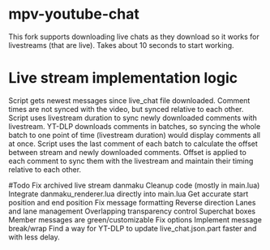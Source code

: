 # mpv-youtube-chat
This fork supports downloading live chats as they download so it works for livestreams (that are live).
Takes about 10 seconds to start working.

# Live stream implementation logic
Script gets newest messages since live_chat file downloaded. Comment times are not synced with the video, but synced relative to each other. Script uses livestream duration to sync newly downloaded comments with livestream. YT-DLP downloads comments in batches, so syncing the whole batch to one point of time (livestream duration) would display comments all at once. Script uses the last comment of each batch to calculate the offset between stream and newly downloaded comments. Offset is applied to each comment to sync them with the livestream and maintain their timing relative to each other.

#Todo
Fix archived live stream danmaku
Cleanup code (mostly in main.lua)
Integrate danmaku_renderer.lua directly into main.lua
Get accurate start position and end position
Fix message formatting
Reverse direction
Lanes and lane management
Overlapping transparency control
Superchat boxes
Member messages are green/customizable
Fix options
Implement message break/wrap
Find a way for YT-DLP to update live_chat.json.part faster and with less delay.
